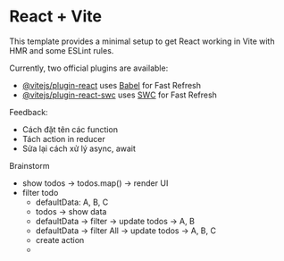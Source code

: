 # React + Vite

This template provides a minimal setup to get React working in Vite with HMR and some ESLint rules.

Currently, two official plugins are available:

- [@vitejs/plugin-react](https://github.com/vitejs/vite-plugin-react/blob/main/packages/plugin-react/README.md) uses [Babel](https://babeljs.io/) for Fast Refresh
- [@vitejs/plugin-react-swc](https://github.com/vitejs/vite-plugin-react-swc) uses [SWC](https://swc.rs/) for Fast Refresh


Feedback:
- Cách đặt tên các function 
- Tách action in reducer
- Sửa lại cách xử lý async, await




Brainstorm
- show todos -> todos.map() -> render UI
- filter todo
    - defaultData: A, B, C
    - todos -> show data
    - defaultData -> filter -> update todos -> A, B
    - defaultData -> filter All -> update todos -> A, B, C
    - create action
    -